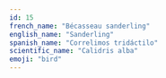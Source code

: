 ```yaml
---
id: 15
french_name: "Bécasseau sanderling"
english_name: "Sanderling"
spanish_name: "Correlimos tridáctilo"
scientific_name: "Calidris alba"
emoji: "bird"
---
```

